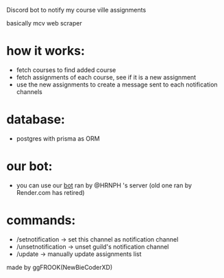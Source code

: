 Discord bot to notify my course ville assignments

basically mcv web scraper
# how it works:
- fetch courses to find added course
- fetch assignments of each course, see if it is a new assignment
- use the new assignments to create a message sent to each notification channels

# database:
- postgres with prisma as ORM

# our bot:
- you can use our [bot](https://discord.com/oauth2/authorize?client_id=1196200401582686248) ran by @HRNPH 's server
(old one ran by Render.com has retired)

# commands:
- /setnotification -> set this channel as notification channel
- /unsetnotification -> unset guild's notification channel
- /update -> manually update assignments list

made by ggFROOK(NewBieCoderXD)